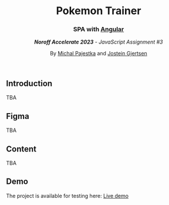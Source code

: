 <h1 align="center">Pokemon Trainer</h1>
<h3 align="center">SPA with <a href="https://angluar.io/">Angular</a></h3>
<p align="center"><em><strong>Noroff Accelerate 2023</strong> - JavaScript Assignment #3</em></p>
<p align="center">By <a href="https://github.com/MichalPajestka">Michal Pajestka</a> and <a href="https://github.com/GJRTSN">Jostein Gjertsen</a></p>
<br>

## Introduction

TBA

## Figma

TBA

## Content

TBA

## Demo

The project is available for testing here: <a href="https://js-a3-pokemontrainer.vercel.app/">Live demo</a>
